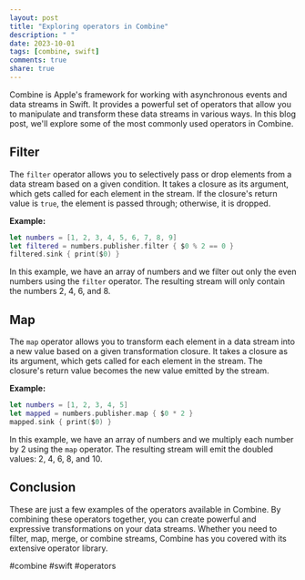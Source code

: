 ```yaml
---
layout: post
title: "Exploring operators in Combine"
description: " "
date: 2023-10-01
tags: [combine, swift]
comments: true
share: true
---
```


Combine is Apple's framework for working with asynchronous events and data streams in Swift. It provides a powerful set of operators that allow you to manipulate and transform these data streams in various ways. In this blog post, we'll explore some of the most commonly used operators in Combine.

## Filter

The `filter` operator allows you to selectively pass or drop elements from a data stream based on a given condition. It takes a closure as its argument, which gets called for each element in the stream. If the closure's return value is `true`, the element is passed through; otherwise, it is dropped.

**Example:**

```swift
let numbers = [1, 2, 3, 4, 5, 6, 7, 8, 9]
let filtered = numbers.publisher.filter { $0 % 2 == 0 }
filtered.sink { print($0) }
```

In this example, we have an array of numbers and we filter out only the even numbers using the `filter` operator. The resulting stream will only contain the numbers 2, 4, 6, and 8.

## Map

The `map` operator allows you to transform each element in a data stream into a new value based on a given transformation closure. It takes a closure as its argument, which gets called for each element in the stream. The closure's return value becomes the new value emitted by the stream.

**Example:**

```swift
let numbers = [1, 2, 3, 4, 5]
let mapped = numbers.publisher.map { $0 * 2 }
mapped.sink { print($0) }
```

In this example, we have an array of numbers and we multiply each number by 2 using the `map` operator. The resulting stream will emit the doubled values: 2, 4, 6, 8, and 10.

## Conclusion

These are just a few examples of the operators available in Combine. By combining these operators together, you can create powerful and expressive transformations on your data streams. Whether you need to filter, map, merge, or combine streams, Combine has you covered with its extensive operator library.

#combine #swift #operators